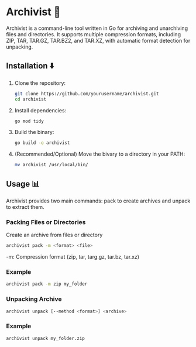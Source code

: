 # Archivist 💾
Archivist is a command-line tool written in Go for archiving and unarchiving files and directories. It supports multiple compression formats, including ZIP, TAR, TAR.GZ, TAR.BZ2, and TAR.XZ, with automatic format detection for unpacking.

## Installation ⬇️
1. Clone the repository:
   ```bash
   git clone https://github.com/yourusername/archivist.git
   cd archivist
2. Install dependencies:
   ```bash
   go mod tidy
3. Build the binary:
   ```bash
   go build -o archivist 
4. (Recommended/Optional) Move the bivary to a directory in your PATH:
   ```bash
   mv archivist /usr/local/bin/

## Usage 📊
Archivist provides two main commands: pack to create archives and unpack to extract them.
### Packing Files or Directories
Create an archive from files or directory
```bash
archivist pack -m <format> <file>
```
-m: Compression format (zip, tar, targ.gz, tar.bz, tar.xz)

### Example
```bash
archivist pack -m zip my_folder
```
### Unpacking Archive
```bash
archivist unpack [--method <format>] <archive>
```
### Example
```bash
archivist unpack my_folder.zip
```


